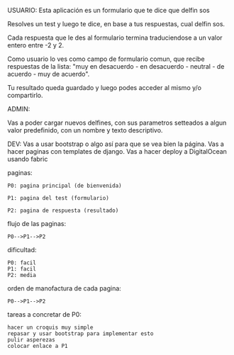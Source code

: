USUARIO:
Esta aplicación es un formulario que te dice que delfin sos

Resolves un test y luego te dice, en base a tus respuestas, cual delfin sos.

Cada respuesta que le des al formulario termina traduciendose a un valor entero entre -2 y 2. 

Como usuario lo ves como campo de formulario comun, que recibe respuestas de la lista: "muy en desacuerdo - en desacuerdo - neutral - de acuerdo - muy de acuerdo".

Tu resultado queda guardado y luego podes acceder al mismo y/o compartirlo.


ADMIN:

Vas a poder cargar nuevos delfines, con sus parametros setteados a algun valor predefinido, con un nombre y texto descriptivo.


DEV:
Vas a usar bootstrap o algo así para que se vea bien la página.
Vas a hacer paginas con templates de django.
Vas a hacer deploy a DigitalOcean usando fabric



paginas:

    P0: pagina principal (de bienvenida)

    P1: pagina del test (formulario)

    P2: pagina de respuesta (resultado)

flujo de las paginas:
    
    P0-->P1-->P2

dificultad:

    P0: facil
    P1: facil
    P2: media

orden de manofactura de cada pagina:
    
    P0-->P1-->P2

tareas a concretar de P0:

    hacer un croquis muy simple
    repasar y usar bootstrap para implementar esto
    pulir asperezas
    colocar enlace a P1

